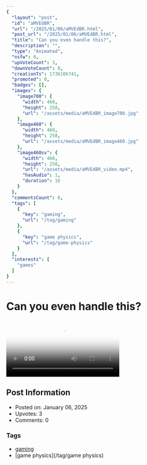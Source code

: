 ```yaml
---
{
  "layout": "post",
  "id": "aMVEdBR",
  "url": "/2025/01/06/aMVEdBR.html",
  "post_url": "/2025/01/06/aMVEdBR.html",
  "title": "Can you even handle this?",
  "description": "",
  "type": "Animated",
  "nsfw": 0,
  "upVoteCount": 3,
  "downVoteCount": 8,
  "creationTs": 1736106741,
  "promoted": 0,
  "badges": [],
  "images": {
    "image700": {
      "width": 460,
      "height": 258,
      "url": "/assets/media/aMVEdBR_image700.jpg"
    },
    "image460": {
      "width": 460,
      "height": 258,
      "url": "/assets/media/aMVEdBR_image460.jpg"
    },
    "image460sv": {
      "width": 460,
      "height": 258,
      "url": "/assets/media/aMVEdBR_video.mp4",
      "hasAudio": 1,
      "duration": 16
    }
  },
  "commentsCount": 0,
  "tags": [
    {
      "key": "gaming",
      "url": "/tag/gaming"
    },
    {
      "key": "game physics",
      "url": "/tag/game-physics"
    }
  ],
  "interests": [
    "games"
  ]
}
---
```


# Can you even handle this?

<video controls playsinline loop poster="/assets/media/aMVEdBR_image460.jpg">
  <source src="/assets/media/aMVEdBR_video.mp4" type="video/mp4">
  Your browser does not support the video tag.
</video>

## Post Information

- Posted on: January 06, 2025
- Upvotes: 3
- Comments: 0

### Tags

- [gaming](/tag/gaming)
- [game physics](/tag/game physics)
